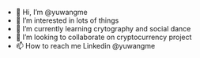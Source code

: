 - 👋 Hi, I’m @yuwangme
- 👀 I’m interested in lots of things
- 🌱 I’m currently learning crytography and social dance
- 💞️ I’m looking to collaborate on cryptocurrency project
- 📫 How to reach me Linkedin @yuwangme

<!---
yuwangme/yuwangme is a ✨ special ✨ repository because its `README.md` (this file) appears on your GitHub profile.
You can click the Preview link to take a look at your changes.
--->
